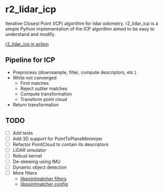 # r2_lidar_icp

Iterative Closest Point (ICP) algorithm for lidar odometry.
r2_lidar_icp is a simple Python implementation of the ICP algorithm aimed to be easy to understand and modify.

[r2_lidar_icp in action](https://youtu.be/9I7yZk28Vi0?si=otcAcv2YrVtqMob7)

## Pipeline for ICP
- Preprocess (downsample, filter, compute descriptors, etc.)
- While not converged
  - Find matches
  - Reject outlier matches
  - Compute transformation
  - Transform point cloud
- Return transformation

## TODO
- [ ] Add tests
- [ ] Add 3D support for PointToPlaneMinimizer
- [ ] Refactor PointCloud to contain its descriptors
- [ ] LiDAR simulator
- [ ] Robust kernel
- [ ] De-skewing using IMU
- [ ] Dynamic object detection
- [ ] More filters
  - [libpointmatcher filters](https://libpointmatcher.readthedocs.io/en/latest/DataFilters/#filter-index)
  - [libpointmatcher config](https://libpointmatcher.readthedocs.io/en/latest/Configuration/)
